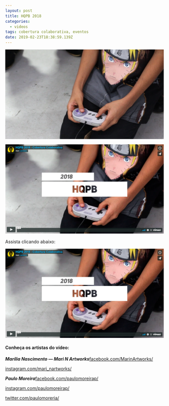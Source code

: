 ```yaml
---
layout: post
title: HQPB 2018
categories:
  - videos
tags: cobertura colaborativa, eventos
date: 2019-02-23T18:38:59.139Z
---
```


![](/images/uploads/1_mwlirwdfqm_t3wzmlg9xla.png)

![](/images/uploads/chrome_bj5bmcdxst.png)

Assista clicando abaixo:

[![](/images/uploads/chrome_bj5bmcdxst.png)](https://vimeo.com/319218306)


#### Conheça os artistas do vídeo:

***Marília Nascimento — Mari N Artworks***[facebook.com/MarinArtworks/](https://www.facebook.com/MarinArtworks/)

[instagram.com/mari_nartworks/](https://www.instagram.com/mari_nartworks/)

***Paulo Moreira***[facebook.com/paulomoreirap/](https://www.facebook.com/paulomoreirap/)

[instagram.com/paulomoreirap/](https://www.instagram.com/paulomoreirap/)

[twitter.com/paulomoreria/](http://twitter.com/paulomoreria/)